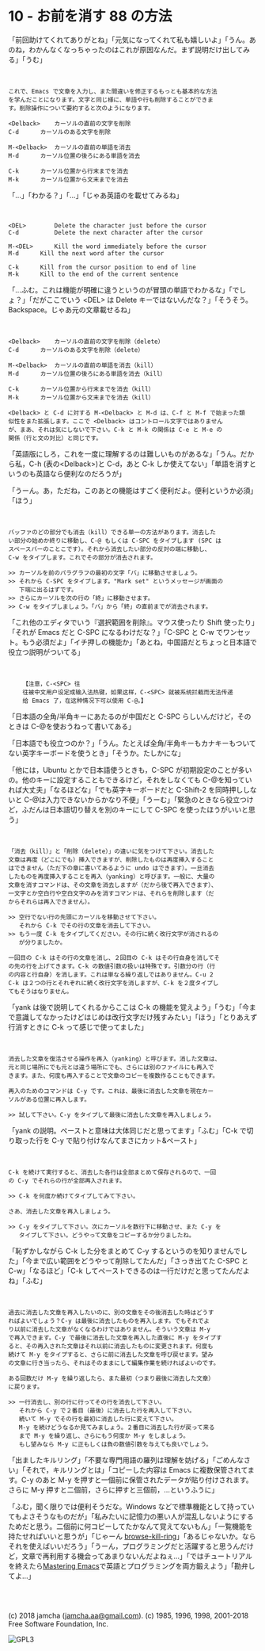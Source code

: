

# 10 - お前を消す 88 の方法

「前回助けてくれてありがとね」「元気になってくれて私も嬉しいよ」「うん。あのね，わかんなくなっちゃったのはこれが原因なんだ。まず説明だけ出してみる」「うむ」  

<br>  

    これで、Emacs で文章を入力し、また間違いを修正するもっとも基本的な方法
    を学んだことになります。文字と同じ様に、単語や行も削除することができま
    す。削除操作について要約すると次のようになります。
    
    <Delback>    カーソルの直前の文字を削除
    C-d	     カーソルのある文字を削除
    
    M-<Delback>  カーソルの直前の単語を消去
    M-d	     カーソル位置の後ろにある単語を消去
    
    C-k	     カーソル位置から行末までを消去
    M-k	     カーソル位置から文末までを消去

「…」「わかる？」「…」「じゃあ英語のを載せてみるね」  

<br>  

    <DEL>        Delete the character just before the cursor
    C-d   	     Delete the next character after the cursor
    
    M-<DEL>      Kill the word immediately before the cursor
    M-d	     Kill the next word after the cursor
    
    C-k	     Kill from the cursor position to end of line
    M-k	     Kill to the end of the current sentence

「…ふむ。これは機能が明確に違うというのが冒頭の単語でわかるな」「でしょ？」「だがここでいう &lt;DEL&gt; は Delete キーではないんだな？」「そうそう。Backspace。じゃあ元の文章載せるね」  

<br>  

    <Delback>    カーソルの直前の文字を削除（delete）
    C-d	     カーソルのある文字を削除（delete）
    
    M-<Delback>  カーソルの直前の単語を消去（kill）
    M-d	     カーソル位置の後ろにある単語を消去（kill）
    
    C-k	     カーソル位置から行末までを消去（kill）
    M-k	     カーソル位置から文末までを消去（kill）
    
    <Delback> と C-d に対する M-<Delback> と M-d は、C-f と M-f で始まった類
    似性をまた拡張します。ここで <Delback> はコントロール文字ではありません
    が、まあ、それは気にしないで下さい。C-k と M-k の関係は C-e と M-e の
    関係（行と文の対比）と同じです。

「英語版にしろ，これを一度に理解するのは難しいものがあるな」「うん。だから私，C-h (表の&lt;Delback&gt;)と C-d，あと C-k しか使えてない」「単語を消すというのも英語なら便利なのだろうが」  

「うーん。あ，ただね，このあとの機能はすごく便利だよ。便利というか必須」「ほう」  

<br>  

    バッファのどの部分でも消去（kill）できる単一の方法があります。消去した
    い部分の始めか終りに移動し、C-@ もしくは C-SPC をタイプします (SPC は
    スペースバーのことこです）。それから消去したい部分の反対の端に移動し、
    C-w をタイプします。これでその部分が消去されます。
    
    >> カーソルを前のパラグラフの最初の文字「バ」に移動させましょう。
    >> それから C-SPC をタイプします。"Mark set" というメッセージが画面の
       下端に出るはずです。
    >> さらにカーソルを次の行の「終」に移動させます。
    >> C-w をタイプしましょう。「バ」から「終」の直前までが消去されます。

「これ他のエディタでいう『選択範囲を削除』。マウス使ったり Shift 使ったり」「それが Emacs だと C-SPC になるわけだな？」「C-SPC と C-w でワンセット。もう必須だよ」「イチ押しの機能か」「あとね，中国語だとちょっと日本語で役立つ説明がついてる」  

<br>  

        【注意，C-<SPC> 往
        往被中文用户设定成输入法热键，如果这样，C-<SPC> 就被系统拦截而无法传递
        给 Emacs 了，在这种情况下可以使用 C-@。】

「日本語の全角/半角キーにあたるのが中国だと C-SPC らしいんだけど，そのときは C-@を使おうねって書いてある」  

「日本語でも役立つのか？」「うん。たとえば全角/半角キーもカナキーもついてない英字キーボードを使うとき」「そうか。たしかにな」  

「他には，Ubuntu とかで日本語使うときも，C-SPC が初期設定のことが多いの。他のキーに設定することもできるけど，それをしなくても C-@を知っていれば大丈夫」「なるほどな」「でも英字キーボードだと C-Shift-2 を同時押ししないと C-@は入力できないからかなり不便」「うーむ」「緊急のときなら役立つけど，ふだんは日本語切り替えを別のキーにして C-SPC を使ったほうがいいと思う」  

<br>  

    「消去（kill）」と「削除（delete）」の違いに気をつけて下さい。消去した
    文章は再度（どこにでも）挿入できますが、削除したものは再度挿入すること
    はできません（ただ下の章に書いてあるように undo はできます）。一旦消去
    したものを再度挿入することを再入（yanking）と呼びます。一般に、大量の
    文章を消すコマンドは、その文章を消去しますが（だから後で再入できます）、
    一文字とか空白行や空白文字のみを消すコマンドは、それらを削除します（だ
    からそれらは再入できません）。
    
    >> 空行でない行の先頭にカーソルを移動させて下さい。
       それから C-k でその行の文章を消去して下さい。
    >> もう一度 C-k をタイプしてください。その行に続く改行文字が消されるの
       が分りましたか。
    
    一回目の C-k はその行の文章を消し、２回目の C-k はその行自身を消してそ
    の先の行を上げてきます。C-k の数値引数の扱いは特殊です。引数分の行（行
    の内容と行自身）を消します。これは単なる繰り返しではありません。C-u 2
    C-k は２つの行とそれぞれに続く改行文字を消しますが、C-k を２度タイプし
    てもそうはなりません。

「yank は後で説明してくれるからここは C-k の機能を覚えよう」「うむ」「今まで意識してなかったけどはじめは改行文字だけ残すみたい」「ほう」「とりあえず行消すときに C-k って感じで使ってました」  

<br>  

    消去した文章を復活させる操作を再入（yanking）と呼びます。消した文章は、
    元と同じ場所にでも元とは違う場所にでも、さらには別のファイルにも再入で
    きます。また、何度も再入することで文章のコピーを複数作ることもできます。
    
    再入のためのコマンドは C-y です。これは、最後に消去した文章を現在カー
    ソルがある位置に再入します。
    
    >> 試して下さい。C-y をタイプして最後に消去した文章を再入しましょう。

「yank の説明。ペーストと意味は大体同じだと思ってます」「ふむ」「C-k で切り取った行を C-y で貼り付けなんてまさにカット&ペースト」  

<br>  

    C-k を続けて実行すると、消去した各行は全部まとめて保存されるので、一回
    の C-y でそれらの行が全部再入されます。
    
    >> C-k を何度か続けてタイプしてみて下さい。
    
    さあ、消去した文章を再入しましょう。
    
    >> C-y をタイプして下さい。次にカーソルを数行下に移動させ、また C-y を
       タイプして下さい。どうやって文章をコピーするか分りましたね。

「恥ずかしながら C-k した分をまとめて C-y するというのを知りませんでした」「今まで広い範囲をどうやって削除してたんだ」「さっき出てた C-SPC と C-w」「なるほど」「C-k してペーストできるのは一行だけだと思ってたんだよね」「ふむ」  

<br>  

    過去に消去した文章を再入したいのに、別の文章をその後消去した時はどうす
    ればよいでしょう？C-y は最後に消去したものを再入します。でもそれでよ
    り以前に消去した文章がなくなるわけではありません。そういう文章は M-y
    で再入できます。C-y で最後に消去した文章を再入した直後に M-y をタイプす
    ると、その再入された文章はそれ以前に消去したものに変更されます。何度も
    続けて M-y をタイプすると、さらに前に消去した文章を呼び戻せます。望み
    の文章に行き当ったら、それはそのままにして編集作業を続ければよいのです。
    
    ある回数だけ M-y を繰り返したら、また最初（つまり最後に消去した文章）
    に戻ります。
    
    >> 一行消去し、別の行に行ってその行を消去して下さい。
       それから C-y で２番目（最後）に消去した行を再入して下さい。
       続いて M-y でその行を最初に消去した行に変えて下さい。
       M-y を続けどうなるか見てみましょう。２番目に消去した行が戻って来る
       まで M-y を繰り返し、さらにもう何度か M-y をしましょう。
       もし望みなら M-y に正もしくは負の数値引数を与えても良いでしょう。

「出ましたキルリング」「不要な専門用語の羅列は理解を妨げる」「ごめんなさい」「それで，キルリングとは」「コピーした内容は Emacs に複数保管されてます。C-y のあと M-y を押すと一個前に保管されたデータが貼り付けされます。さらに M-y 押すと二個前，さらに押すと三個前，…というふうに」  

「ふむ，聞く限りでは便利そうだな。Windows などで標準機能として持っていてもよさそうなものだが」「私みたいに記憶力の悪い人が混乱しないようにするためだと思う。二個前に何コピーしてたかなんて覚えてないもん」「一覧機能を持たせればいいと思うが」「じゃーん [browse-kill-ring](https://github.com/browse-kill-ring/browse-kill-ring)」「あるじゃないか。ならそれを使えばいいだろう」「うーん，プログラミングだと活躍すると思うんだけど，文章で再利用する機会ってあまりないんだよねぇ…」「ではチュートリアルを終えたら[Mastering Emacs](https://www.masteringemacs.org)で英語とプログラミングを両方鍛えよう」「勘弁してよ…」  

<br>  
<br>  

(c) 2018 jamcha (jamcha.aa@gmail.com). (c) 1985, 1996, 1998, 2001-2018 Free Software Foundation, Inc.  

![GPL3](https://www.gnu.org/graphics/gplv3-88x31.png)  

